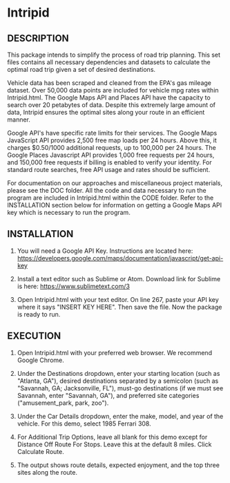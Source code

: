 # Intripid

DESCRIPTION
-----------
This package intends to simplify the process of road trip planning. This set files contains all necessary dependencies and datasets to calculate the optimal road trip given a set of desired destinations. 

Vehicle data has been scraped and cleaned from the EPA's gas mileage dataset. Over 50,000 data points are included for vehicle mpg rates within Intripid.html. The Google Maps API and Places API have the capacity to search over 20 petabytes of data. Despite this extremely large amount of data, Intripid ensures the optimal sites along your route in an efficient manner.

Google API's have specific rate limits for their services. The Google Maps JavaScript API provides 2,500 free map loads per 24 hours. Above this, it charges $0.50/1000 additional requests, up to 100,000 per 24 hours. The Google Places Javascript API provides 1,000 free requests per 24 hours, and 150,000 free requests if billing is enabled to verify your identity. For standard route searches, free API usage and rates should be sufficient.

For documentation on our approaches and miscellaneous project materials, please see the DOC folder. All the code and data necessary to run the program are included in Intripid.html within the CODE folder. Refer to the INSTALLATION section below for information on getting a Google Maps API key which is necessary to run the program.




INSTALLATION
------------
1. You will need a Google API Key. Instructions are located here: https://developers.google.com/maps/documentation/javascript/get-api-key

2. Install a text editor such as Sublime or Atom. Download link for Sublime is here: https://www.sublimetext.com/3

3. Open Intripid.html with your text editor. On line 267, paste your API key where it says "INSERT KEY HERE". Then save the file. Now the package is ready to run.




EXECUTION
---------
1. Open Intripid.html with your preferred web browser. We recommend Google Chrome.

2. Under the Destinations dropdown, enter your starting location (such as "Atlanta, GA"), desired destinations separated by a semicolon (such as "Savannah, GA; Jacksonville, FL"), must-go destinations (if we must see Savannah, enter "Savannah, GA"), and preferred site categories ("amusement_park, park, zoo").

3. Under the Car Details dropdown, enter the make, model, and year of the vehicle. For this demo, select 1985 Ferrari 308.

4. For Additional Trip Options, leave all blank for this demo except for Distance Off Route For Stops. Leave this at the default 8 miles. Click Calculate Route.

5. The output shows route details, expected enjoyment, and the top three sites along the route.